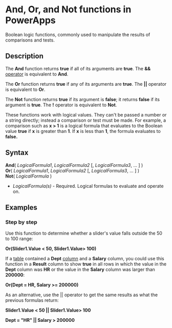 <properties
	pageTitle="And, Or, and Not functions | Microsoft PowerApps"
	description="Reference information, including syntax and examples, for the And, Or, and Not functions in PowerApps"
	services=""
	suite="powerapps"
	documentationCenter="na"
	authors="gregli-msft"
	manager="anneta"
	editor=""
	tags=""/>

<tags
   ms.service="powerapps"
   ms.devlang="na"
   ms.topic="article"
   ms.tgt_pltfrm="na"
   ms.workload="na"
   ms.date="11/07/2015"
   ms.author="gregli"/>

# And, Or, and Not functions in PowerApps #

Boolean logic functions, commonly used to manipulate the results of comparisons and tests.

## Description ##

The **And** function returns **true** if all of its arguments are **true**.  The **&&** [operator](operators.md) is equivalent to **And**.

The **Or** function returns **true** if any of its arguments are **true**.  The **||** operator is equivalent to **Or**.

The **Not** function returns **true** if its argument is **false**; it returns **false** if its argument is **true**.  The **!** operator is equivalent to **Not**.

These functions work with logical values. They can't be passed a number or a string directly; instead a comparison or test must be made. For example, a comparison such as **x > 1** is a logical formula that evaluates to the Boolean value **true** if **x** is greater than **1**. If **x** is less than **1**, the formula evaluates to **false.**

## Syntax ##

**And**( *LogicalFormula1*, *LogicalFormula2* [, *LogicalFormula3*, ... ] )<br>
**Or**( *LogicalFormula1*, *LogicalFormula2* [, *LogicalFormula3*, ... ] )<br>
**Not**( *LogicalFormula* )

- *LogicalFormula(s)* - Required.  Logical formulas to evaluate and operate on.

## Examples ##

### Step by step ###

Use this function to determine whether a slider's value falls outside the 50 to 100 range:

**Or(Slider1.Value < 50, Slider1.Value> 100)**

If a [table](../working-with-tables.md) contained a **Dept** [column](../working-with-tables.md#columns) and a **Salary** column, you could use this function in a **Result** column to show **true** in all rows in which the value in the **Dept** column was **HR** or the value in the **Salary** column was larger than **200000**:

**Or(Dept = HR, Salary >= 200000)**

As an alternative, use the || operator to get the same results as what the previous formulas return:

**Slider1.Value < 50 || Slider1.Value> 100**

**Dept = "HR" || Salary > 200000**
